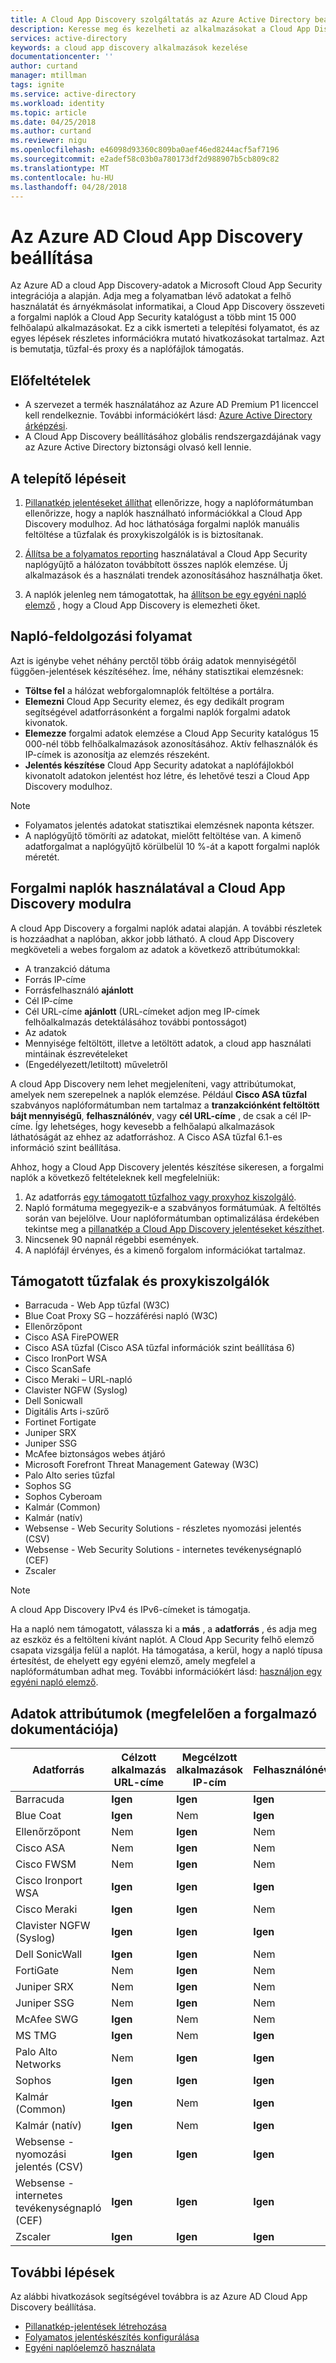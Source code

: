 ```yaml
---
title: A Cloud App Discovery szolgáltatás az Azure Active Directory beállítása |} Microsoft Docs
description: Keresse meg és kezelheti az alkalmazásokat a Cloud App Discovery felhőhasználat és árnyékmásolatok informatikai kapcsolatban nyújtanak információkat hajtható végre.
services: active-directory
keywords: a cloud app discovery alkalmazások kezelése
documentationcenter: ''
author: curtand
manager: mtillman
tags: ignite
ms.service: active-directory
ms.workload: identity
ms.topic: article
ms.date: 04/25/2018
ms.author: curtand
ms.reviewer: nigu
ms.openlocfilehash: e46098d93360c809ba0aef46ed8244acf5af7196
ms.sourcegitcommit: e2adef58c03b0a780173df2d988907b5cb809c82
ms.translationtype: MT
ms.contentlocale: hu-HU
ms.lasthandoff: 04/28/2018
---
```

# <a name="set-up-cloud-app-discovery-in-azure-ad"></a>Az Azure AD Cloud App Discovery beállítása

Az Azure AD a cloud App Discovery-adatok a Microsoft Cloud App Security integrációja a alapján. Adja meg a folyamatban lévő adatokat a felhő használatát és árnyékmásolat informatikai, a Cloud App Discovery összeveti a forgalmi naplók a Cloud App Security katalógust a több mint 15 000 felhőalapú alkalmazásokat. Ez a cikk ismerteti a telepítési folyamatot, és az egyes lépések részletes információkra mutató hivatkozásokat tartalmaz. Azt is bemutatja, tűzfal-és proxy és a naplófájlok támogatás.

## <a name="prerequisites"></a>Előfeltételek

* A szervezet a termék használatához az Azure AD Premium P1 licenccel kell rendelkeznie. További információkért lásd: [Azure Active Directory árképzési](https://azure.microsoft.com/pricing/details/active-directory/).
* A Cloud App Discovery beállításához globális rendszergazdájának vagy az Azure Active Directory biztonsági olvasó kell lennie.

## <a name="setup-steps"></a>A telepítő lépéseit

1. [Pillanatkép jelentéseket állíthat](cloudappdiscovery-set-up-snapshots.md) ellenőrizze, hogy a naplóformátumban ellenőrizze, hogy a naplók használható információkkal a Cloud App Discovery modulhoz. Ad hoc láthatósága forgalmi naplók manuális feltöltése a tűzfalak és proxykiszolgálók is is biztosítanak.

2. [Állítsa be a folyamatos reporting](https://docs.microsoft.com/cloud-app-security/discovery-docker) használatával a Cloud App Security naplógyűjtő a hálózaton továbbított összes naplók elemzése. Új alkalmazások és a használati trendek azonosításához használhatja őket.

3. A naplók jelenleg nem támogatottak, ha [állítson be egy egyéni napló elemző](https://docs.microsoft.com/cloud-app-security/custom-log-parser) , hogy a Cloud App Discovery is elemezheti őket.
  
## <a name="log-processing-flow"></a>Napló-feldolgozási folyamat

Azt is igénybe vehet néhány perctől több óráig adatok mennyiségétől függően-jelentések készítéséhez. Íme, néhány statisztikai elemzésnek:

* **Töltse fel** a hálózat webforgalomnaplók feltöltése a portálra.
* **Elemezni** Cloud App Security elemez, és egy dedikált program segítségével adatforrásonként a forgalmi naplók forgalmi adatok kivonatok.
* **Elemezze** forgalmi adatok elemzése a Cloud App Security katalógus 15 000-nél több felhőalkalmazások azonosításához. Aktív felhasználók és IP-címek is azonosítja az elemzés részeként.
* **Jelentés készítése** Cloud App Security adatokat a naplófájlokból kivonatolt adatokon jelentést hoz létre, és lehetővé teszi a Cloud App Discovery modulhoz.

> [!NOTE]
> * Folyamatos jelentés adatokat statisztikai elemzésnek naponta kétszer.
> * A naplógyűjtő tömöríti az adatokat, mielőtt feltöltése van. A kimenő adatforgalmat a naplógyűjtő körülbelül 10 %-át a kapott forgalmi naplók méretét.

## <a name="using-traffic-logs-for-cloud-app-discovery"></a>Forgalmi naplók használatával a Cloud App Discovery modulra

A cloud App Discovery a forgalmi naplók adatai alapján. A további részletek is hozzáadhat a naplóban, akkor jobb látható. A cloud App Discovery megköveteli a webes forgalom az adatok a következő attribútumokkal:

* A tranzakció dátuma
* Forrás IP-címe
* Forrásfelhasználó **ajánlott**
* Cél IP-címe
* Cél URL-címe **ajánlott** (URL-címeket adjon meg IP-címek felhőalkalmazás detektálásához további pontosságot)
* Az adatok
* Mennyisége feltöltött, illetve a letöltött adatok, a cloud app használati mintáinak észrevételeket
* (Engedélyezett/letiltott) műveletről

A cloud App Discovery nem lehet megjeleníteni, vagy attribútumokat, amelyek nem szerepelnek a naplók elemzése. Például **Cisco ASA tűzfal** szabványos naplóformátumban nem tartalmaz a **tranzakciónként feltöltött bájt mennyiségű**, **felhasználónév**, vagy **cél URL-címe**  , de csak a cél IP-címe. Így lehetséges, hogy kevesebb a felhőalapú alkalmazások láthatóságát az ehhez az adatforráshoz. A Cisco ASA tűzfal 6.1-es információ szint beállítása.

Ahhoz, hogy a Cloud App Discovery jelentés készítése sikeresen, a forgalmi naplók a következő feltételeknek kell megfelelniük:

1.  Az adatforrás [egy támogatott tűzfalhoz vagy proxyhoz kiszolgáló](#supported-firewalls-and-proxies).
2.  Napló formátuma megegyezik-e a szabványos formátumúak. A feltöltés során van bejelölve. Uour naplóformátumban optimalizálása érdekében tekintse meg a [pillanatkép a Cloud App Discovery jelentéseket készíthet](cloudappdiscovery-set-up-snapshots.md).
3.  Nincsenek 90 napnál régebbi események.
4.  A naplófájl érvényes, és a kimenő forgalom információkat tartalmaz.

## <a name="supported-firewalls-and-proxy-servers"></a>Támogatott tűzfalak és proxykiszolgálók

* Barracuda - Web App tűzfal (W3C)
* Blue Coat Proxy SG – hozzáférési napló (W3C)
* Ellenőrzőpont
* Cisco ASA FirePOWER
* Cisco ASA tűzfal (Cisco ASA tűzfal információk szint beállítása 6)
* Cisco IronPort WSA
* Cisco ScanSafe
* Cisco Meraki – URL-napló
* Clavister NGFW (Syslog)
* Dell Sonicwall
* Digitális Arts i-szűrő
* Fortinet Fortigate
* Juniper SRX
* Juniper SSG
* McAfee biztonságos webes átjáró
* Microsoft Forefront Threat Management Gateway (W3C)
* Palo Alto series tűzfal
* Sophos SG
* Sophos Cyberoam
* Kalmár (Common)
* Kalmár (natív)
* Websense - Web Security Solutions - részletes nyomozási jelentés (CSV)
* Websense - Web Security Solutions - internetes tevékenységnapló (CEF)
* Zscaler

> [!NOTE]
> A cloud App Discovery IPv4 és IPv6-címeket is támogatja.

Ha a napló nem támogatott, válassza ki a **más** , a **adatforrás** , és adja meg az eszköz és a feltölteni kívánt naplót. A Cloud App Security felhő elemző csapata vizsgálja felül a naplót. Ha támogatása, a kerül, hogy a napló típusa értesítést, de ehelyett egy egyéni elemző, amely megfelel a naplóformátumban adhat meg. További információkért lásd: [használjon egy egyéni napló elemző](https://docs.microsoft.com/cloud-app-security/custom-log-parser).

## <a name="data-attributes-according-to-vendor-documentation"></a>Adatok attribútumok (megfelelően a forgalmazó dokumentációja)

| Adatforrás         | Célzott alkalmazás URL-címe | Megcélzott alkalmazások IP-cím | Felhasználónév | Forrás IP-cím | Összes forgalom | Feltöltött bájt |
|-----------------------------------------|----------------|---------------|----------|-----------|---------------|----------------|
| Barracuda                               | **Igen**        | **Igen**       | **Igen**  | **Igen**   | Nem            | Nem             |
| Blue Coat                               | **Igen**        | Nem            | **Igen**  | **Igen**   | **Igen**       | **Igen**        |
| Ellenőrzőpont                              | Nem             | **Igen**       | Nem       | **Igen**   | Nem            | Nem             |
| Cisco ASA                               | Nem             | **Igen**       | Nem       | **Igen**   | **Igen**       | Nem             |
| Cisco FWSM                              | Nem             | **Igen**       | Nem       | **Igen**   | **Igen**       | Nem             |
| Cisco Ironport WSA                      | **Igen**        | **Igen**       | **Igen**  | **Igen**   | **Igen**       | **Igen**        |
| Cisco Meraki                            | **Igen**        | **Igen**       | Nem       | **Igen**   | Nem            | Nem             |
| Clavister NGFW (Syslog)                 | **Igen**        | **Igen**       | **Igen**  | **Igen**   | **Igen**       | **Igen**        |
| Dell SonicWall                          | **Igen**        | **Igen**       | Nem       | **Igen**   | **Igen**       | **Igen**        |
| FortiGate                               | Nem             | **Igen**       | Nem       | **Igen**   | **Igen**       | **Igen**        |
| Juniper SRX                             | Nem             | **Igen**       | Nem       | **Igen**   | **Igen**       | **Igen**        |
| Juniper SSG                             | Nem             | **Igen**       | Nem       | **Igen**   | **Igen**       | **Igen**        |
| McAfee SWG                              | **Igen**        | Nem            | Nem       | **Igen**   | **Igen**       | **Igen**        |
| MS TMG                                  | **Igen**        | Nem            | **Igen**  | **Igen**   | **Igen**       | **Igen**        |
| Palo Alto Networks                      | Nem             | **Igen**       | **Igen**  | **Igen**   | **Igen**       | **Igen**        |
| Sophos                                  | **Igen**        | **Igen**       | **Igen**  | **Igen**   | **Igen**       | Nem             |
| Kalmár (Common)                          | **Igen**        | Nem            | **Igen**  | **Igen**   | Nem            | **Igen**        |
| Kalmár (natív)                          | **Igen**        | Nem            | **Igen**  | **Igen**   | Nem            | **Igen**        |
| Websense - nyomozási jelentés (CSV)   | **Igen**        | **Igen**       | **Igen**  | **Igen**   | **Igen**       | **Igen**        |
| Websense - internetes tevékenységnapló (CEF)  | **Igen**        | **Igen**       | **Igen**  | **Igen**   | **Igen**       | **Igen**        |
| Zscaler                                 | **Igen**        | **Igen**       | **Igen**  | **Igen**   | **Igen**       | **Igen**        |


## <a name="next-steps"></a>További lépések
Az alábbi hivatkozások segítségével továbbra is az Azure AD Cloud App Discovery beállítása.

* [Pillanatkép-jelentések létrehozása](cloudappdiscovery-set-up-snapshots.md)
* [Folyamatos jelentéskészítés konfigurálása](https://docs.microsoft.com/cloud-app-security/discovery-docker)
* [Egyéni naplóelemző használata](https://docs.microsoft.comcommit/cloud-app-security/custom-log-parser)
